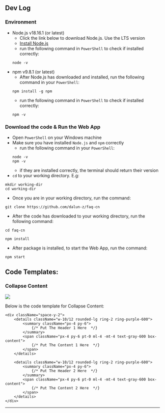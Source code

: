 ## Dev Log ##

### Environment
- Node.js v18.16.1 (or latest)
    - Click the link below to download Node.js. Use the LTS version
    - [Install Node.js](https://nodejs.org/en)
    - run the following command in `PowerShell` to check if installed correctly:
    ```
    node -v
    ```
- npm v9.8.1 (or latest)
    - After Node.js has downloaded and installed, run the following command in your `PowerShell`:
    ```
    npm install -g npm
    ```
    - run the following command in `PowerShell` to check if installed correctly:
    ```
    npm -v
    ```

### Download the code & Run the Web App
- Open `PowerShell` on your Windows machine
- Make sure you have installed `Node.js` and `npm` correctly
    - run the following command in your `PowerShell`:
    ```
    node -v
    npm -v
    ```
    - if they are installed correctly, the terminal should return their version
- `cd` to your working directory. E.g:
```
mkdir working-dir
cd working-dir
```
- Once you are in your working directory, run the command:

```
git clone https://github.com/dalun-z/faq-cn
```
- After the code has downloaded to your working directory, run the following command:
```
cd faq-cn
```
```
npm install
```
- After package is installed, to start the Web App, run the command:
```
npm start
```

## Code Templates: ##

### Collapse Content 
![ ](https://github.com/dalun-z/FAQ_PAGE/blob/master/src/images/readme_1.png)

Below is the code template for Collapse Content:

```
<div className="space-y-2">
    <details className="w-10/12 rounded-lg ring-2 ring-purple-600">
        <summary className="px-4 py-6">
            {/* Put The Header 1 Here  */}
        </summary>
        <span className="px-4 py-6 pt-0 ml-4 -mt-4 text-gray-600 box-content">
            {/* Put The Content 1 Here  */}
        </span>
    </details>

    <details className="w-10/12 rounded-lg ring-2 ring-purple-600">
        <summary className="px-4 py-6">
            {/* Put The Header 2 Here  */}
        </summary>
        <span className="px-4 py-6 pt-0 ml-4 -mt-4 text-gray-600 box-content">
            {/* Put The Content 2 Here  */}
        </span>
    </details>
</div>
```
---